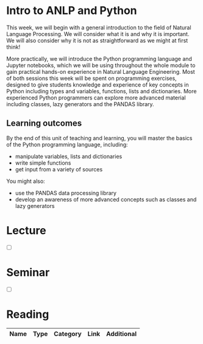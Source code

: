 # Intro to ANLP and Python
This week, we will begin with a general introduction to the field of Natural Language Processing.  We will consider what it is and why it is important.  We will also consider why it is not as straightforward as we might at first think! 

More practically, we will introduce the Python programming language and Jupyter notebooks, which we will be using throughout the whole module to gain practical hands-on experience in Natural Language Engineering.  Most of both sessions this week will be spent on programming exercises, designed to give students knowledge and experience of key concepts in Python including types and variables, functions, lists and dictionaries.  More experienced Python programmers can explore more advanced material including classes, lazy generators and the PANDAS library.

## Learning outcomes
By the end of this unit of teaching and learning, you will master the basics of the Python programming language, including:

- manipulate variables, lists and dictionaries
- write simple functions
- get input from a variety of sources

You might also:
- use the PANDAS data processing library
- develop an awareness of more advanced concepts such as classes and lazy generators

# Lecture 
- [ ] []()

# Seminar 
- [ ] []()

# Reading

| Name | Type | Category | Link | Additional | 
|---|---|---|---|---|
